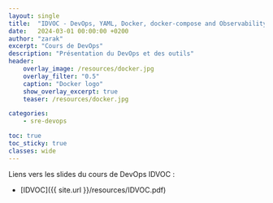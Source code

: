 ```yaml
---
layout: single
title:  "IDVOC - DevOps, YAML, Docker, docker-compose and Observability"
date:   2024-03-01 00:00:00 +0200
author: "zarak"
excerpt: "Cours de DevOps"
description: "Présentation du DevOps et des outils"
header:
    overlay_image: /resources/docker.jpg
    overlay_filter: "0.5"
    caption: "Docker logo"
    show_overlay_excerpt: true
    teaser: /resources/docker.jpg

categories:
    - sre-devops

toc: true
toc_sticky: true
classes: wide
---
```


Liens vers les slides du cours de DevOps IDVOC :

- [IDVOC]({{ site.url }}/resources/IDVOC.pdf)

